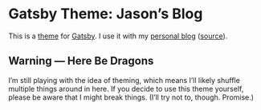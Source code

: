 # Gatsby Theme: Jason’s Blog

This is a [theme](https://www.gatsbyjs.org/blog/2018-11-11-introducing-gatsby-themes/) for [Gatsby](https://www.gatsbyjs.org). I use it with my [personal blog](https://lengstorf.com) ([source](https://github.com/jlengstorf/lengstorf.com)).

## Warning — Here Be Dragons

I’m still playing with the idea of theming, which means I’ll likely shuffle multiple things around in here. If you decide to use this theme yourself, please be aware that I might break things. (I’ll try not to, though. Promise.)
